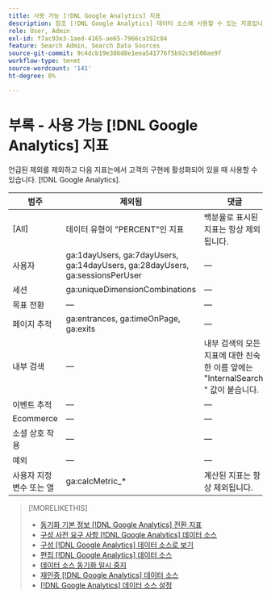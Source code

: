 ```yaml
---
title: 사용 가능 [!DNL Google Analytics] 지표
description: 참조 [!DNL Google Analytics] 데이터 소스에 사용할 수 있는 지표입니다.
role: User, Admin
exl-id: f7ac93e3-1aed-4165-ae65-7966ca192c84
feature: Search Admin, Search Data Sources
source-git-commit: 9c4dcb19e386d8e1eea541776f5b92c9d500ae9f
workflow-type: tm+mt
source-wordcount: '141'
ht-degree: 0%

---
```


# 부록 - 사용 가능 [!DNL Google Analytics] 지표

언급된 제외를 제외하고 다음 지표는에서 고객의 구현에 활성화되어 있을 때 사용할 수 있습니다. [!DNL Google Analytics].

<!-- Notes as FYI to self:
>[!NOTE]
>
>* For some of these metrics, [!DNL Google] assigns the friendly name, and the name is consistent. For some metrics, the advertiser assigns the friendly name in [!DNL Google Analytics], and the name has a dynamic value.
>* Some metrics are assigned at the property level, and others are assigned at the view level.
-->

| 범주 | 제외됨 | 댓글 |
| ---- | ---- | ---- |
| \[All\] | 데이터 유형이 &quot;PERCENT&quot;인 지표 | 백분율로 표시된 지표는 항상 제외됩니다. |
| 사용자 | ga:1dayUsers, ga:7dayUsers, ga:14dayUsers, ga:28dayUsers, ga:sessionsPerUser | — |
| 세션 | ga:uniqueDimensionCombinations | — |
| 목표 전환 | — | — |
| 페이지 추적 | ga:entrances, ga:timeOnPage, ga:exits | — |
| 내부 검색 | — | 내부 검색의 모든 지표에 대한 친숙한 이름 앞에는 &quot;InternalSearch: &quot; 값이 붙습니다. |
| 이벤트 추적 | — | — |
| Ecommerce | — | — |
| 소셜 상호 작용 | — | — |
| 예외 | — | — |
| 사용자 지정 변수 또는 열 | ga:calcMetric_* | 계산된 지표는 항상 제외됩니다. |

>[!MORELIKETHIS]
>
>* [동기화 기본 정보 [!DNL Google Analytics] 전환 지표](data-source-about.md)
>* [구성 사전 요구 사항 [!DNL Google Analytics] 데이터 소스](data-source-prerequisites.md)
>* [구성 [!DNL Google Analytics] 데이터 소스로 보기](data-source-configure.md)
>* [편집 [!DNL Google Analytics] 데이터 소스](data-source-edit.md)
>* [데이터 소스 동기화 일시 중지](data-source-pause.md)
>* [재인증 [!DNL Google Analytics] 데이터 소스](data-source-reauthenticate.md)
>* [[!DNL Google Analytics] 데이터 소스 설정](data-source-settings.md)
